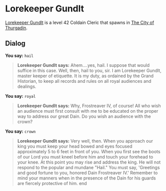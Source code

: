 # Lorekeeper Gundlt



[Lorekeeper Gundlt](/npc/115186) is a level 42 Coldain Cleric that spawns in [The City of Thurgadin](/zone/115).



## Dialog

**You say:** `hail`



>**Lorekeeper Gundlt says:** Ahem....yes, hail. I suppose that would suffice in this case. Well, then, hail to you, sir. I am Lorekeeper Gundlt, master keeper of etiquette. It is my duty, as ordained by the Grand Historian, to keep all records and rules on all royal audiences and dealings.

**You say:** `royal`



>**Lorekeeper Gundlt says:** Why, Frostreaver IV, of course! All who wish an audience must first consult with me to be educated on the proper way to address our great Dain. Do you wish an audience with the crown?

**You say:** `crown`



>**Lorekeeper Gundlt says:** Very well, then. When you approach our king you must keep your head bowed and eyes focused approximately 5 to 6 feet in front of you. When you first see the boots of our Lord you must kneel before him and touch your forehead to your knee. At this point you may rise and address the king. He will not respond to the popular and mundane \"Hail.\" You must say, 'Greetings and good fortune to you, honored Dain Frostreaver IV.' Remember to mind your manners when in the presence of the Dain for his guards are fiercely protective of him.
end
